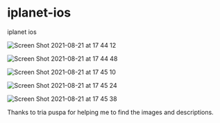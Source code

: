 # iplanet-ios
iplanet ios

![Screen Shot 2021-08-21 at 17 44 12](https://user-images.githubusercontent.com/27660473/130319385-8c238150-2e7f-409b-b8cd-ba29256dbdc1.png)

![Screen Shot 2021-08-21 at 17 44 48](https://user-images.githubusercontent.com/27660473/130319388-15c681f2-6a4e-44c4-af40-e1083da3f062.png)

![Screen Shot 2021-08-21 at 17 45 10](https://user-images.githubusercontent.com/27660473/130319389-deeaaf3e-3d52-4ddd-8d77-85ac08c21c44.png)

![Screen Shot 2021-08-21 at 17 45 24](https://user-images.githubusercontent.com/27660473/130319390-5a274f74-28c9-41a2-8317-d5af056f2b69.png)

![Screen Shot 2021-08-21 at 17 45 38](https://user-images.githubusercontent.com/27660473/130319392-bd23dc66-1b8c-4ef5-a6ac-2fceb5468a82.png)

Thanks to tria puspa for helping me to find the images and descriptions.

